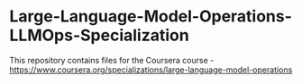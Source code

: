 # Large-Language-Model-Operations-LLMOps-Specialization
This repository contains files for the Coursera course - https://www.coursera.org/specializations/large-language-model-operations

